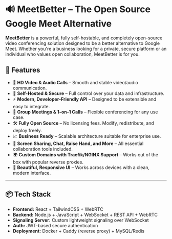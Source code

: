 # 🔊 MeetBetter – The Open Source Google Meet Alternative

**MeetBetter** is a powerful, fully self-hostable, and completely open-source video conferencing solution designed to be a better alternative to Google Meet. Whether you're a business looking for a private, secure platform or an individual who values open collaboration, MeetBetter is for you.

## 🚀 Features

- 🎥 **HD Video & Audio Calls** – Smooth and stable video/audio communication.
- 🔐 **Self-Hosted & Secure** – Full control over your data and infrastructure.
- ⚡ **Modern, Developer-Friendly API** – Designed to be extensible and easy to integrate.
- 👥 **Group Meetings & 1-on-1 Calls** – Flexible conferencing for any use case.
- 🛠️ **Fully Open Source** – No licensing fees. Modify, redistribute, and deploy freely.
- 📈 **Business Ready** – Scalable architecture suitable for enterprise use.
- 💬 **Screen Sharing, Chat, Raise Hand, and More** – All essential collaboration tools included.
- 🌍 **Custom Domains with Traefik/NGINX Support** – Works out of the box with popular reverse proxies.
- 🎨 **Beautiful, Responsive UI** – Works across devices with a clean, modern interface.

---

## 📦 Tech Stack

- **Frontend:** React + TailwindCSS + WebRTC
- **Backend:** Node.js + JavaScript + WebSocket + REST API + WebRTC
- **Signaling Server:** Custom lightweight signaling over WebSocket
- **Auth:** JWT-based secure authentication
- **Deployment:** Docker + Caddy (reverse proxy) + MySQL/Redis
